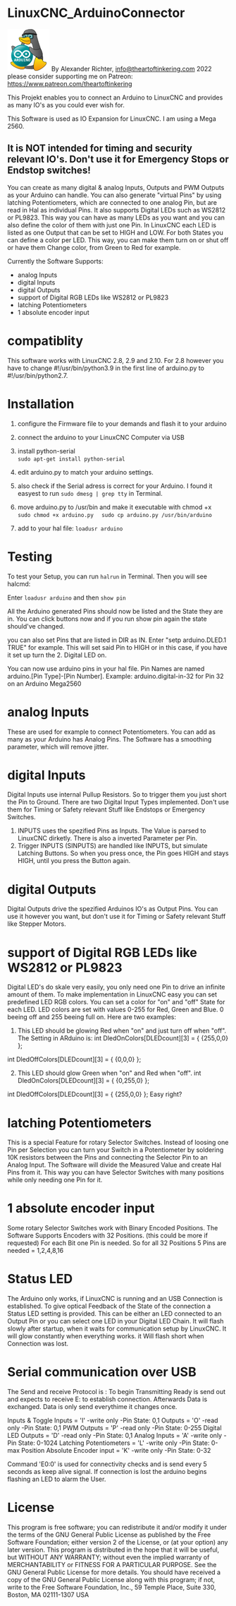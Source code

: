 
# LinuxCNC_ArduinoConnector

![Chip loves Arduino.](/ArduinoChip.svg)
By Alexander Richter, info@theartoftinkering.com 2022  
please consider supporting me on Patreon: https://www.patreon.com/theartoftinkering

This Projekt enables you to connect an Arduino to LinuxCNC and provides as many IO's as you could ever wish for.

This Software is used as IO Expansion for LinuxCNC. I am using a Mega 2560.

## It is NOT intended for timing and security relevant IO's. Don't use it for Emergency Stops or Endstop switches! ##


You can create as many digital & analog Inputs, Outputs and PWM Outputs as your Arduino can handle.
You can also generate "virtual Pins" by using latching Potentiometers, which are connected to one analog Pin, but are read in Hal as individual Pins.
It also supports Digital LEDs such as WS2812 or PL9823. This way you can have as many LEDs as you want and you can also define the color of them with just one Pin.
In LinuxCNC each LED is listed as one Output that can be set to HIGH and LOW. For both States you can define a color per LED. 
This way, you can make them turn on or shut off or have them Change color, from Green to Red for example. 


Currently the Software Supports: 
- analog Inputs
- digital Inputs
- digital Outputs
- support of Digital RGB LEDs like WS2812 or PL9823
- latching Potentiometers
- 1 absolute encoder input


# compatiblity
This software works with LinuxCNC 2.8, 2.9 and 2.10. 
For 2.8 however you have to change #!/usr/bin/python3.9 in the first line of arduino.py to #!/usr/bin/python2.7. 


# Installation
1. configure the Firmware file to your demands and flash it to your arduino
2. connect the arduino to your LinuxCNC Computer via USB
3. install python-serial  
    ```sudo apt-get install python-serial```  
4. edit arduino.py to match your arduino settings.
5. also check if the Serial adress is correct for your Arduino. I found it easyest to run ```sudo dmesg | grep tty``` in Terminal. 
6. move arduino.py to  /usr/bin and make it executable with chmod +x  
    ```sudo chmod +x arduino.py  ```
    ```sudo cp arduino.py /usr/bin/arduino  ```

7. add to your hal file: ```loadusr arduino```

# Testing
To test your Setup, you can run ```halrun``` in Terminal.
Then you will see halcmd:

Enter ```loadusr arduino``` and then ```show pin```

All the Arduino generated Pins should now be listed and the State they are in. 
You can click buttons now and if you run show pin again the state should've changed. 

you can also set Pins that are listed in DIR as IN. 
Enter "setp arduino.DLED.1 TRUE" for example. This will set said Pin to HIGH or in this case, if you have it set up turn the 2. Digital LED on.


You can now use arduino pins in your hal file. 
Pin Names are named arduino.[Pin Type]-[Pin Number]. Example:
arduino.digital-in-32 for Pin 32 on an Arduino Mega2560

# analog Inputs
These are used for example to connect Potentiometers. You can add as many as your Arduino has Analog Pins.
The Software has a smoothing parameter, which will remove jitter.

# digital Inputs
Digital Inputs use internal Pullup Resistors. So to trigger them you just short the Pin to Ground. There are two Digital Input Types implemented.
Don't use them for Timing or Safety relevant Stuff like Endstops or Emergency Switches.
1. INPUTS uses the spezified Pins as Inputs. The Value is parsed to LinuxCNC dirketly. There is also a inverted Parameter per Pin.
2. Trigger INPUTS (SINPUTS) are handled like INPUTS, but simulate Latching Buttons. So when you press once, the Pin goes HIGH and stays HIGH, until you press the Button again. 
# digital Outputs
Digital Outputs drive the spezified Arduinos IO's as Output Pins. You can use it however you want, but don't use it for Timing or Safety relevant Stuff like Stepper Motors.
# support of Digital RGB LEDs like WS2812 or PL9823
Digital LED's do skale very easily, you only need one Pin to drive an infinite amount of them.
To make implementation in LinuxCNC easy you can set predefined LED RGB colors. 
You can set a color for "on" and "off" State for each LED. 
LED colors are set with values 0-255 for Red, Green and Blue. 0 beeing off and 255 beeing full on.
Here are two examples:

1. This LED should be glowing Red when "on" and just turn off when "off". 
The Setting in ARduino is: 
  int DledOnColors[DLEDcount][3] = {
                  {255,0,0}
                  };

  int DledOffColors[DLEDcount][3] = {
                  {0,0,0}
                  };


2. This LED should glow Green when "on" and Red when "off". 
  int DledOnColors[DLEDcount][3] = {
                  {0,255,0}
                  };

  int DledOffColors[DLEDcount][3] = {
                  {255,0,0}
                  };
Easy right?                 
# latching Potentiometers
This is a special Feature for rotary Selector Switches. Instead of loosing one Pin per Selection you can turn your Switch in a Potentiometer by soldering 10K resistors between the Pins and connecting the Selector Pin to an Analog Input. 
The Software will divide the Measured Value and create Hal Pins from it. This way you can have Selector Switches with many positions while only needing one Pin for it.

# 1 absolute encoder input
Some rotary Selector Switches work with Binary Encoded Positions. The Software Supports Encoders with 32 Positions. (this could be more if requested)
For each Bit one Pin is needed. So for all 32 Positions 5 Pins are needed = 1,2,4,8,16 

# Status LED
The Arduino only works, if LinuxCNC is running and an USB Connection is established. 
To give optical Feedback of the State of the connection a Status LED setting is provided. 
This can be either an LED connected to an Output Pin or you can select one LED in your Digital LED Chain.
It will flash slowly after startup, when it waits for communication setup by LinuxCNC.
It will glow constantly when everything works.
it Will flash short when Connection was lost.

# Serial communication over USB
The Send and receive Protocol is <Signal><PinNumber>:<Pin State>
To begin Transmitting Ready is send out and expects to receive E: to establish connection. Afterwards Data is exchanged.
Data is only send everythime it changes once.

  Inputs & Toggle Inputs  = 'I' -write only  -Pin State: 0,1
  Outputs                 = 'O' -read only   -Pin State: 0,1
  PWM Outputs             = 'P' -read only   -Pin State: 0-255
  Digital LED Outputs     = 'D' -read only   -Pin State: 0,1
  Analog Inputs           = 'A' -write only  -Pin State: 0-1024
  Latching Potentiometers = 'L' -write only  -Pin State: 0-max Position
  Absolute Encoder input  = 'K' -write only  -Pin State: 0-32

Command 'E0:0' is used for connectivity checks and is send every 5 seconds as keep alive signal. If connection is lost the arduino begins flashing an LED to alarm the User. 

# License
This program is free software; you can redistribute it and/or modify
it under the terms of the GNU General Public License as published by
the Free Software Foundation; either version 2 of the License, or
(at your option) any later version.
This program is distributed in the hope that it will be useful,
but WITHOUT ANY WARRANTY; without even the implied warranty of
MERCHANTABILITY or FITNESS FOR A PARTICULAR PURPOSE.
See the GNU General Public License for more details.
You should have received a copy of the GNU General Public License
along with this program; if not, write to the Free Software
Foundation, Inc., 59 Temple Place, Suite 330, Boston, MA  02111-1307  USA